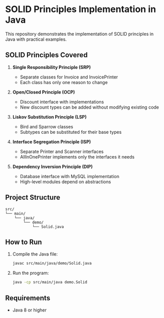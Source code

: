 # SOLID Principles Implementation in Java

This repository demonstrates the implementation of SOLID principles in Java with practical examples.

## SOLID Principles Covered

1. **Single Responsibility Principle (SRP)**
   - Separate classes for Invoice and InvoicePrinter
   - Each class has only one reason to change

2. **Open/Closed Principle (OCP)**
   - Discount interface with implementations
   - New discount types can be added without modifying existing code

3. **Liskov Substitution Principle (LSP)**
   - Bird and Sparrow classes
   - Subtypes can be substituted for their base types

4. **Interface Segregation Principle (ISP)**
   - Separate Printer and Scanner interfaces
   - AllInOnePrinter implements only the interfaces it needs

5. **Dependency Inversion Principle (DIP)**
   - Database interface with MySQL implementation
   - High-level modules depend on abstractions

## Project Structure

```
src/
└── main/
    └── java/
        └── demo/
            └── Solid.java
```

## How to Run

1. Compile the Java file:
   ```bash
   javac src/main/java/demo/Solid.java
   ```

2. Run the program:
   ```bash
   java -cp src/main/java demo.Solid
   ```

## Requirements

- Java 8 or higher 
